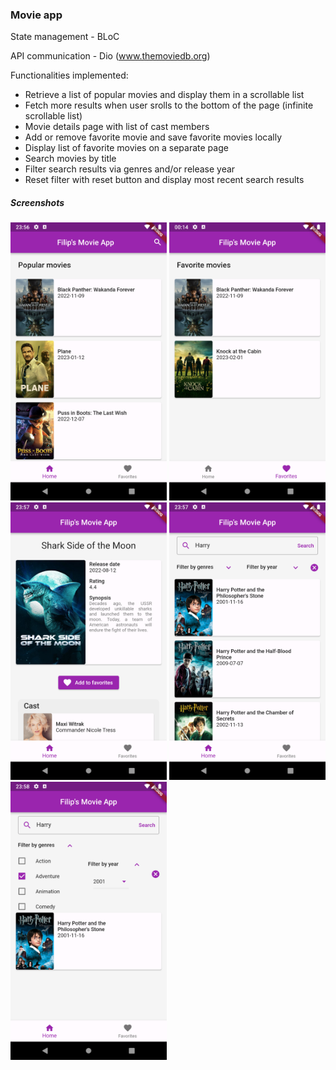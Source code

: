 <h3>Movie app</h3>

State management - BLoC

API communication - Dio (www.themoviedb.org)

Functionalities implemented:
- Retrieve a list of popular movies and display them in a scrollable list
- Fetch more results when user srolls to the bottom of the page (infinite scrollable list)
- Movie details page with list of cast members
- Add or remove favorite movie and save favorite movies locally
- Display list of favorite movies on a separate page
- Search movies by title
- Filter search results via genres and/or release year
- Reset filter with reset button and display most recent search results

<h5>Screenshots</h5>

<img src="screenshots/homepage.png" width="250"> <img src="screenshots/favorite.png" width="250"> <img src="screenshots/details.png" width="250"> <img src="screenshots/search.png" width="250"> <img src="screenshots/filter.png" width="250">
